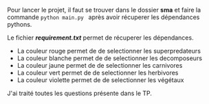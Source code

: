 Pour lancer le projet, il faut se trouver dans le dossier **sma** et faire la commande 
````python main.py ```` après avoir récuperer les dépendances pythons.

Le fichier **_requirement.txt_** permet de récuperer les dépendances.

- La couleur rouge permet de de selectionner les superpredateurs
- La couleur blanche permet de de selectionner les decomposeurs
- La couleur jaune permet de de selectionner les carnivores
- La couleur vert permet de de selectionner les herbivores
- La couleur violette permet de de selectionner les végétaux

J'ai traité toutes les questions présente dans le TP.


